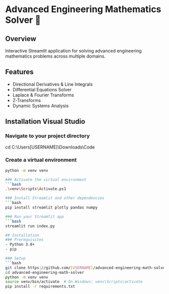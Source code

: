 # Advanced Engineering Mathematics Solver 🧮

## Overview
Interactive Streamlit application for solving advanced engineering mathematics problems across multiple domains.

## Features
- Directional Derivatives & Line Integrals
- Differential Equations Solver
- Laplace & Fourier Transforms
- Z-Transforms
- Dynamic Systems Analysis

## Installation Visual Studio
### Navigate to your project directory
cd C:\Users\[USERNAME]\Downloads\Code

### Create a virtual environment
```bash
python -m venv venv

### Activate the virtual environment
```bash
.\venv\Scripts\Activate.ps1

### Install Streamlit and other dependencies
```bash
pip install streamlit plotly pandas numpy

### Run your Streamlit app
```bash
streamlit run index.py

## Installation
### Prerequisites
- Python 3.8+
- pip

### Setup
```bash
git clone https://github.com/[USERNAME]/advanced-engineering-math-solver.git
cd advanced-engineering-math-solver
python -m venv venv
source venv/bin/activate  # On Windows: venv\Scripts\activate
pip install -r requirements.txt
